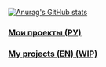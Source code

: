 [![Anurag's GitHub stats](https://github-readme-stats.vercel.app/api?username=schastev&show_icons=true&icon_color=ffcc00&bg_color=252525&title_color=e1e8e8&theme=dark)](https://github.com/anuraghazra/github-readme-stats)

### [Мои проекты (РУ)](https://schastev.github.io/projects-ru.html)
### [My projects (EN) (WIP)](https://schastev.github.io/projects-en.html)
